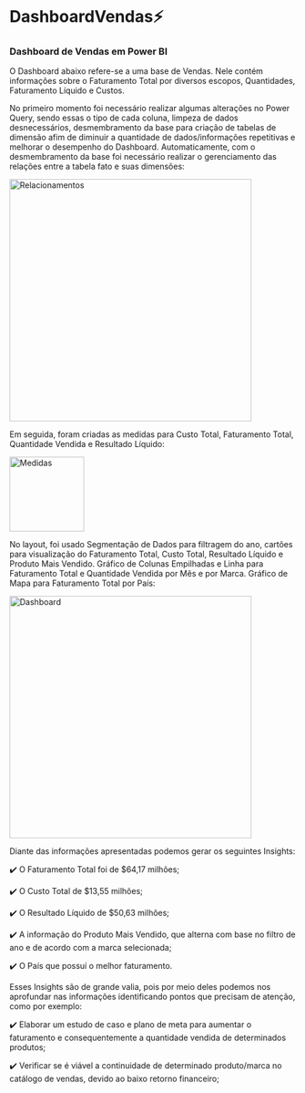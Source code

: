 # DashboardVendas:zap:

### Dashboard de Vendas em Power BI

O Dashboard abaixo refere-se a uma base de Vendas. Nele contém informações sobre o Faturamento Total por diversos escopos, Quantidades, Faturamento Líquido e Custos.

No primeiro momento foi necessário realizar algumas alterações no Power Query, sendo essas o tipo de cada coluna, limpeza de dados desnecessários, desmembramento da base para criação de tabelas de dimensão afim de diminuir a quantidade de dados/informações repetitivas e melhorar o desempenho do Dashboard. Automaticamente, com o desmembramento da base foi necessário realizar o gerenciamento das relações entre a tabela fato e suas dimensões:

<img width="425" alt="Relacionamentos" src="https://user-images.githubusercontent.com/98985401/224327257-0a7c0b3c-90ff-4845-a094-4ccb1f0e973f.png">

Em seguida, foram criadas as medidas para Custo Total, Faturamento Total, Quantidade Vendida e Resultado Líquido:

<img width="131" alt="Medidas" src="https://user-images.githubusercontent.com/98985401/224327355-d65d9de3-3f27-4dfa-8c86-3c26f626a73a.png">

No layout, foi usado Segmentação de Dados para filtragem do ano, cartões para visualização do Faturamento Total, Custo Total, Resultado Líquido e Produto Mais Vendido. Gráfico de Colunas Empilhadas e Linha para Faturamento Total e Quantidade Vendida por Mês e por Marca. Gráfico de Mapa para Faturamento Total por País:

<img width="425" alt="Dashboard" src="https://user-images.githubusercontent.com/98985401/224327511-c741918e-a1b3-4c4c-954d-d85012ed534c.png">

Diante das informações apresentadas podemos gerar os seguintes Insights:

  :heavy_check_mark: O Faturamento Total foi de $64,17 milhões;
  
  :heavy_check_mark: O Custo Total de $13,55 milhões;
  
  :heavy_check_mark: O Resultado Líquido de $50,63 milhões;
  
  :heavy_check_mark: A informação do Produto Mais Vendido, que alterna com base no filtro de ano e de acordo com a marca selecionada;
  
  :heavy_check_mark: O País que possuí o melhor faturamento.
  
  Esses Insights são de grande valia, pois por meio deles podemos nos aprofundar nas informações identificando pontos que precisam de atenção, como por exemplo:
  
  :heavy_check_mark: Elaborar um estudo de caso e plano de meta para aumentar o faturamento e consequentemente a quantidade vendida de determinados produtos;
  
  :heavy_check_mark: Verificar se é viável a continuidade de determinado produto/marca no catálogo de vendas, devido ao baixo retorno financeiro;

